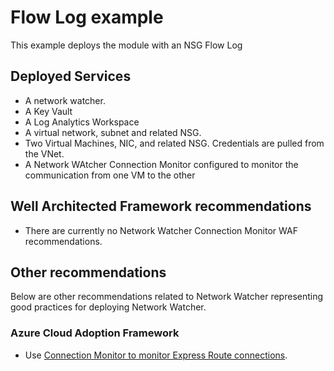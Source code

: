 # Flow Log example

This example deploys the module with an NSG Flow Log

## Deployed Services

- A network watcher.  
- A Key Vault
- A Log Analytics Workspace
- A virtual network, subnet and related NSG.    
- Two Virtual Machines, NIC, and related NSG.  Credentials are pulled from the VNet.
- A Network WAtcher Connection Monitor configured to monitor the communication from one VM to the other


## Well Architected Framework recommendations

- There are currently no Network Watcher Connection Monitor WAF recommendations.

## Other recommendations

Below are other recommendations related to Network Watcher representing good practices for deploying Network Watcher.

### Azure Cloud Adoption Framework

- Use [Connection Monitor to monitor Express Route connections](https://learn.microsoft.com/en-us/azure/expressroute/how-to-configure-connection-monitor).

